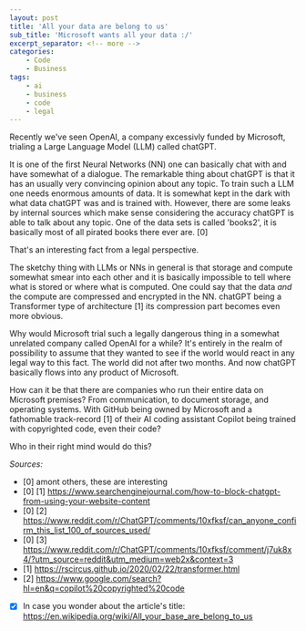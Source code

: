 ```yaml
---
layout: post
title: 'All your data are belong to us'
sub_title: 'Microsoft wants all your data :/'
excerpt_separator: <!-- more -->
categories:
    - Code
    - Business
tags:
    - ai
    - business
    - code
    - legal
---
```


Recently we've seen OpenAI, a company excessivly funded by Microsoft, trialing a Large Language Model (LLM) called chatGPT.

<!-- more -->

It is one of the first Neural Networks (NN) one can basically chat with and have somewhat of a dialogue. The remarkable thing about chatGPT is that it has an usually very convincing opinion about any topic. To train such a LLM one needs enormous amounts of data. It is somewhat kept in the dark with what data chatGPT was and is trained with. However, there are some leaks by internal sources which make sense considering the accuracy chatGPT is able to talk about any topic. One of the data sets is called 'books2', it is basically most of all pirated books there ever are. [0]

That's an interesting fact from a legal perspective.

The sketchy thing with LLMs or NNs in general is that storage and compute somewhat smear into each other and it is basically impossible to tell where what is stored or where what is computed. One could say that the data _and_ the compute are compressed and encrypted in the NN. chatGPT being a Transformer type of architecture [1] its compression part becomes even more obvious.

Why would Microsoft trial such a legally dangerous thing in a somewhat unrelated company called OpenAI for a while? It's entirely in the realm of possibility to assume that they wanted to see if the world would react in any legal way to this fact. The world did not after two months. And now chatGPT basically flows into any product of Microsoft.

How can it be that there are companies who run their entire data on Microsoft premises? From communication, to document storage, and operating systems. With GitHub being owned by Microsoft and a fathomable track-record [1] of their AI coding assistant Copilot being trained with copyrighted code, even their code?

Who in their right mind would do this?

_Sources:_

- [0] amont others, these are interesting
- [0] [1] https://www.searchenginejournal.com/how-to-block-chatgpt-from-using-your-website-content
- [0] [2] https://www.reddit.com/r/ChatGPT/comments/10xfksf/can_anyone_confirm_this_list_100_of_sources_used/
- [0] [3] https://www.reddit.com/r/ChatGPT/comments/10xfksf/comment/j7uk8x4/?utm_source=reddit&utm_medium=web2x&context=3
- [1] https://rscircus.github.io/2020/02/22/transformer.html
- [2] https://www.google.com/search?hl=en&q=copilot%20copyrighted%20code
- [X] In case you wonder about the article's title: https://en.wikipedia.org/wiki/All_your_base_are_belong_to_us
